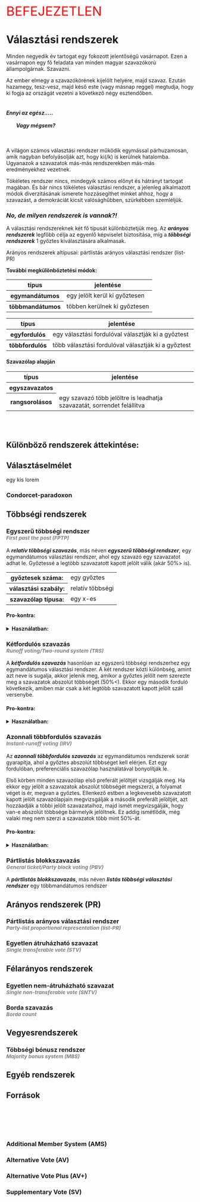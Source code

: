 <p style="font-size:26pt; color:red;">BEFEJEZETLEN<p>

# Választási rendszerek

Minden negyedik év tartogat egy fokozott jelentőségű vasárnapot. Ezen a vasárnapon egy fő feladata van minden magyar szavazókorú állampolgárnak. Szavazni.

Az ember elmegy a szavazókörének kijelölt helyére, majd szavaz. Ezután hazamegy, tesz-vesz, majd késő este (vagy másnap reggel) megtudja, hogy ki fogja az országát vezetni a következő négy esztendőben.
<br><br>
<h4 style=font-style:italic;">
    Ennyi az egész.....
    <br><br>&nbsp;&nbsp;&nbsp;&nbsp;&nbsp;&nbsp;&nbsp;
    Vagy mégsem?<br>
</h4>
<br>

A világon számos választási rendszer működik egymással párhuzamosan, amik nagyban befolyásolják azt, hogy ki(/k) is kerülnek hatalomba. Ugyanazok a szavazatok más-más rendszerekben más-más eredményekhez vezetnek. 

Tökéletes rendszer nincs, mindegyik számos előnyt és hátrányt tartogat magában. És bár nincs tökéletes választási rendszer, a jelenleg alkalmazott módok diverzitásának ismerete hozzásegíthet minket ahhoz, hogy a szavazást, a demokráciát kicsit valósághűbben, szürkébben szemléljük.

### *No, de milyen rendszerek is vannak?!*
A választási rendszereknek két fő típusát különböztetjük meg. Az ***arányos rendszerek*** legfőbb célja az egyenlő képviselet biztosítása, míg a ***többségi rendszerek*** 1 győztes kiválasztására alkalmasak.

Arányos rendszerek altípusai: pártlistás arányos választási rendszer (list-PR)

**További megkülönböztetési módok:**
<table>
    <thead>
        <tr>
            <th style="text-align:center">típus</th>
            <th style="text-align:center">jelentése</th>
        </tr>
    </thead>
    <tr>
        <th>egymandátumos</th>
        <td>egy jelölt kerül ki győztesen</td>
    </tr>
    <tr>
        <th>többmandátumos</th>
        <td>többen kerülnek ki győztesen</td>
    </tr>
</table>

<table>
    <thead>
        <tr>
            <th style="text-align:center">típus</th>
            <th style="text-align:center">jelentése</th>
        </tr>
    </thead>
    <tr>
        <th>egyfordulós</th>
        <td>egy választási fordulóval választják ki a győztest</td>
    </tr>
    <tr>
        <th>többfordulós</th>
        <td>több választási fordulóval választják ki a győztest</td>
    </tr>
</table>

#### Szavazólap alapján
<table>
    <thead>
        <tr>
            <th style="text-align:center">típus</th>
            <th style="text-align:center">jelentése</th>
        </tr>
    </thead>
    <tr>
        <th style="text-align:center">egyszavazatos</th>
        <td></td>
    </tr>
    <tr>
        <th style="text-align:center">rangsorolásos</th>
        <td>egy szavazó több jelöltre is leadhatja szavazatát, sorrendet felállítva</td>
    </tr>
</table>
<br><br>

## Különböző rendszerek áttekintése:



## Választáselmélet
egy kis lorem

### Condorcet-paradoxon


## Többségi rendszerek

### Egyszerű többségi rendszer<br><sup style="color:gray">*First past the post (FPTP)*</sup>
A ***relatív többségi szavazás***, más néven ***egyszerű többségi rendszer***, egy egymandátumos választási rendszer, ahol egy szavazó egy szavazatot adhat le. Győztessé a legtöbb szavazatott kapott jelölt válik (akár 50%> is).

<table>
    <tr>
        <th>győztesek száma:</th>
        <td>egy győztes</td>
    </tr>
    <tr>
        <th>választási szabály:</th>
        <td>relatív többségi</td>
    </tr>
    <tr>
        <th>szavazólap típusa:</th>
        <td>egy x-es</td>
    </tr>
</table>

#### Pro-kontra:

<details>
<summary><b>Használatban:</b></summary>
<table>
    <tr>
        <th>államfő megválasztására</th>
        <td>
            <strong>Európa:</strong> Bosznia-Hercegovina, Izland<br><br>
            <strong>Afrika:</strong> Angola, Egyenlítői-Guinea, Gambia, Kamerun, Kongói Demokratikus Köztársaság, Malawi, Ruanda, Tanzánia<br><br>
            <strong>Amerika:</strong> Honduras, Mexikó, Nicaragua, Panama, Paraguay, Venezuela<br><br>
            <strong>Ázsia és Óceánia:</strong> Fülöp-szigetek, Dél-Korea, Kiribiti, Palesztina, Szingapúr, Tajvan
        </td>
    </tr>
    <tr>
        <th>törvényhozó testületek megválasztására</th>
        <td>
            <strong>Európa:</strong> Belarusz, Lengyelország, Egyesült Királyság<br><br>
            <strong>Afrika:</strong> Botswana, Eritrea, Eswatini, Etiópia, Gambia, Ghána, Kenya, Libéria, Malawi, Nigéria, Sierra Leone, Uganda, Zambia<br><br>
            <strong>Amerika:</strong> Amerikai Egyesült Államok, Antigua és Barbuda, Bahama-szigetek, Barbados, Belize, Dominikai Köztársaság, Grenada, Jamaica, Kanada, Saint Kitts és Nevis, Saint Lucia, Saint Vincent és a Grenadine-szigetek, Trinidad és Tobago<br><br>
            <strong>Ázsia és Óceánia:</strong> Azerbajdzsán, Bangladesh, Bhután, India, Jemen, Malajzia, Maldív-szigetek, Mianmar, Mikronézia, Palau, Salamon-szigetek, Szamoa, Tonga
        </td>
    </tr>
</table>
</details>


### Kétfordulós szavazás<br><sup style="color:gray">*Runoff voting/Two-round system (TRS)*</sup>
A ***kétfordulós szavazás*** hasonlóan az egyszerű többségi rendszerhez egy egymandátumos választási rendszer. A két rendszer közti különbség, amint azt neve is sugalja, akkor jelenik meg, amikor a győztes jelölt nem szerezte meg a szavazatok abszolút többségét (50%<). Ekkor egy második forduló következik, amiben már csak a két legtöbb szavazatott kapott jelölt száll versenybe.

#### Pro-kontra:

<details>
<summary><b>Használatban:</b></summary>
<table>
    <tr>
        <th>államfő megválasztására</th>
        <td>
            <strong>Európa:</strong> Ausztria, Belarusz, Ciprus, Észak-Ciprus, Csehország, Finnország, Franciaország, Lengyelország, Litvánia, Moldova, Montenegró, Portugália, Románia, Szerbia, Szlovénia, Ukrajna<br><br>
            <strong>Afrika:</strong> Algéria, Benin, Botswana, Burkina Faso, Burundi, Cabo Verde, Comore-szigetek, Csád, Dzsibuti, Egyiptom, Gabon, Ghána, Guinea, Bissau-Guinea, Kenya, Kongói Köztársaság, Közép-afrikai Köztársaság, Libéria, Madagaszkár, Mali, Mauritánia, Mozambik, Namíbia, Niger, Nigéria, São Tomé és Príncipe, Seychelle-szigetek, Sierra Leone, Szenegál, Szudán, Togo, Tunézia, Uganda, Zambia, Zimbabwe<br><br>
            <strong>Amerika:</strong> Argentína, Bolívia, Brazília, Chile, Costa Rica, Dominikai Köztársaság, Ecuador, El Salvador, Guatemala, Haiti, Kolumbia, Saint Lucia, Uruguay<br><br>
            <strong>Ázsia és Óceánia:</strong> Azerbajdzsán, Bhután, Indonézia, Irán, Jemen, Kazahsztán, Kirgizisztán, Maldív-szigetek, Mongólia, Oroszország, Palau, Szíria, Tádzsikisztán, Kelet-Timor, Törökország, Türkmenisztán, Üzbegisztán
        </td>
    </tr>
</table>
</details>


### Azonnali többfordulós szavazás<br><sup style="color:gray">*Instant-runoff voting (IRV)*</sup>
Az ***azonnali többfordulós szavazás*** az egymandátumos rendszerek sorát gyarapítja, ahol a győztes abszolút többséget kell elérjen. Ezt egy fordulóban, preferenciális szavazólap használatával bonyolítják le. 

Első körben minden szavazólap első preferált jelöltjét vizsgálják meg. Ha ekkor egy jelölt a szavazatok abszolút többségét megszerzi, a folyamat véget is ér, megvan a győztes. Ellenkező estben a legkevesebb szavazatott kapott jelölt szavazólapjain megvizsgálják a második preferált jelöltjét, azt hozzáadják a többi jelölt szavazataihoz, majd ismét megvizsgálják, hogy van-e abszolút többsége bármelyik jelöltnek. Ez addig ismétlődik, még valaki meg nem szerzi a szavazatok több mint 50%-át.

#### Pro-kontra:

<details>
<summary><b>Használatban:</b></summary>
<table>
    <tr>
        <th>államfő megválasztására</th>
        <td>
            <strong>Európa:</strong> Írország
        </td>
    </tr>
    <tr>
        <th>törvényhozó testületek megválasztására</th>
        <td>
            <strong>Ázsia és Óceánia:</strong> Ausztrália, Pápua Új-Guinea <sup>1</sup>
        </td>
    </tr>
</table>

<sup>1 - módosított IRV</sup>
</details>


### Pártlistás blokkszavazás<br><sup style="color:gray">*General ticket/Party block voting (PBV)*</sup>

A ***pártlistás blokkszavazás***, más néven ***listás többségi választási rendszer*** egy többmandátumos rendszer




## Arányos rendszerek (PR)

### Pártlistás arányos választási rendszer<br><sup style="color:gray">*Party-list proportional representation (list-PR)*</sup>

### Egyetlen átruházható szavazat<br><sup style="color:gray">*Single transferable vote (STV)*</sup>


## Félarányos rendszerek

### Egyetlen nem-átruházható szavazat<br><sup style="color:gray">*Single non-transferable vote (SNTV)*</sup>

### Borda szavazás<br><sup style="color:gray">*Borda count*</sup>


## Vegyesrendszerek

### Többségi bónusz rendszer<br><sup style="color:gray">*Majority bonus system (MBS)*</sup>




## Egyéb rendszerek





## Források

<br>
<br>
<br>
<br>

### Additional Member System (AMS)
### Alternative Vote (AV)
### Alternative Vote Plus (AV+)
### Supplementary Vote (SV)
